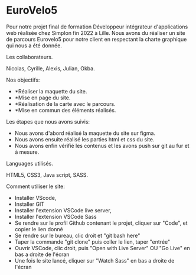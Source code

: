 # EuroVelo5

Pour notre projet final de formation Développeur intégrateur d'applications web réalisée chez Simplon fin 2022 à Lille. Nous avons du réaliser un site de parcours Eurovelo5 pour notre client en respectant la charte graphique qui nous a été donnée.

Les collaborateurs.

Nicolas, Cyrille, Alexis, Julian, Okba.

Nos objectifs:

+ *Réaliser la maquette du site.
+ *Mise en page du site.
+ *Réalisation de la carte avec le parcours.
+ *Mise en commun des éléments réalisés.

Les étapes que nous avons suivis:

+ Nous avons d'abord réalisé la maquette du site sur figma.
+ Nous avons ensuite réalisé les parties html et css du site.
+ Nous avons enfin vérifié les contenus et les avons push sur git au fur et à mesure.

Languages utilisés.

HTML5, CSS3, Java script, SASS.

Comment utiliser le site:

+ Installer VScode, 
+ Installer GIT
+ Installer l'extension VSCode live server,
+ Installer l'extension VSCode Sass
+ Se rendre sur le profil Github contenant le projet, cliquer sur "Code", et copier le lien donné
+ Se rendre sur le bureau, clic droit et "git bash here"
+ Taper la commande "git clone" puis coller le lien, taper "entrée"
+ Ouvrir VSCode, clic droit, puis "Open with Live Server" OU "Go Live" en bas a droite de l'écran 
+ Une fois le site lancé, cliquer sur "Watch Sass" en bas a droite de l'écran

